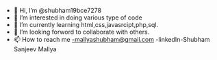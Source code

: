 - 👋 Hi, I’m @shubham19bce7278
- 👀 I’m interested in doing various type of code
- 🌱 I’m currently learning html,css,javasrcipt,php,sql.
- 💞️ I’m looking forword to collaborate with others.
- 📫 How to reach me 
        -mallyashubham@gmail.com
        -linkedIn-Shubham Sanjeev Mallya 

<!---
shubham19bce7278/shubham19bce7278 is a ✨ special ✨ repository because its `README.md` (this file) appears on your GitHub profile.
You can click the Preview link to take a look at your changes.
--->
